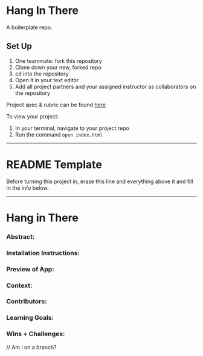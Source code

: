 # Hang In There

A boilerplate repo. 

## Set Up

1. One teammate: fork this repository
2. Clone down your new, forked repo
3. cd into the repository
4. Open it in your text editor
5. Add all project partners and your assigned instructor as collaborators on the repository

Project spec & rubric can be found [here](https://frontend.turing.edu/projects/module-1/hang-in-there-v2.html)

To view your project:

1. In your terminal, navigate to your project repo
2. Run the command `open index.html`
  
______________________________________________________  
# README Template  
Before turning this project in, erase this line and everything above it and fill in the info below.  
______________________________________________________  

# Hang in There  

### Abstract:
[//]: <> (Briefly describe what you built and its features. What problem is the app solving? How does this application solve that problem?)

### Installation Instructions:
[//]: <> (What steps does a person have to take to get your app cloned down and running?)

### Preview of App:
[//]: <> (Provide ONE gif or screenshot of your application - choose the "coolest" piece of functionality to show off.)

### Context:
[//]: <> (Give some context for the project here. How long did you have to work on it? How far into the Turing program are you?)

### Contributors:
[//]: <> (Who worked on this application? Link to their GitHubs.)

### Learning Goals:
[//]: <> (What were the learning goals of this project? What tech did you work with?)

### Wins + Challenges:
[//]: <> (What are 2-3 wins you have from this project? What were some challenges you faced - and how did you get over them?)

// Am i on a branch? 